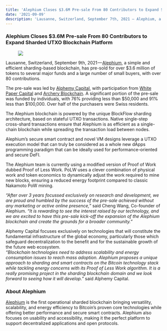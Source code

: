 ```yaml
---
title: 'Alephium Closes $3.6M Pre-sale From 80 Contributors to Expand Sharded UTXO Blockchain Platform'
date: '2021-09-09'
description: 'Lausanne, Switzerland, September 7th, 2021 — Alephium, a simple and efficient sharding-based blockchain, has pre-sold for over $3.6…'
---
```


### Alephium Closes \$3.6M Pre-sale From 80 Contributors to Expand Sharded UTXO Blockchain Platform

<figure id="f9f7" class="graf graf--figure graf-after--h3">
<img src="https://cdn-images-1.medium.com/max/800/1*srvvN_W7d1ZL6AS6WV6Qbw.jpeg" class="graf-image" data-image-id="1*srvvN_W7d1ZL6AS6WV6Qbw.jpeg" data-width="700" data-height="372" data-is-featured="true" />
</figure>

Lausanne, Switzerland, September 9th, 2021 — <a href="https://alephium.org/" class="markup--anchor markup--p-anchor" data-href="https://alephium.org/" rel="noopener" target="_blank">Alephium</a>, a simple and efficient sharding-based blockchain, has pre-sold for over \$3.6 million of tokens to several major funds and a large number of small buyers, with over 80 contributions.

The pre-sale was led by <a href="https://alphemy.capital/" class="markup--anchor markup--p-anchor" data-href="https://alphemy.capital/" rel="noopener" target="_blank">Alphemy Capital</a>, with participation from <a href="https://www.whitepapercapital.com/" class="markup--anchor markup--p-anchor" data-href="https://www.whitepapercapital.com/" rel="noopener" target="_blank">White Paper Capital</a> and <a href="https://archery.fund/" class="markup--anchor markup--p-anchor" data-href="https://archery.fund/" rel="noopener" target="_blank">Archery Blockchain</a>. A significant portion of the pre-sale was funded by individuals, with 76% providing less than \$50,000 and 91% less than \$100,000. Over half of the purchasers were Swiss residents.

The Alephium blockchain is powered by the unique BlockFlow sharding architecture, based on stateful UTXO transactions. Native single-step cross-shard transactions ensure that Alephium is as efficient as a single-chain blockchain while spreading the transaction load between nodes.

Alephium’s secure smart contract and novel VM designs leverage a UTXO execution model that can truly be considered as a whole new dApps programming paradigm that can be ideally used for performance-oriented and secure DeFI.

The Alephium team is currently using a modified version of Proof of Work dubbed Proof of Less Work. PoLW uses a clever combination of physical work and token economics to dynamically adjust the work required to mine new blocks, ensuring a reduced energy footprint compared to classic Nakamoto PoW mining.

_“After over 3 years focussed exclusively on research and development, we are proud and humbled by the success of the pre-sale achieved without any marketing or active online presence,”_ said Cheng Wang, Co-founder of Alephium. _“It is rewarding to see the interest raised by our technology, and we are excited to have this pre-sale kick-off the expansion of the Alephium blockchain and create the grounds for a broader community.”_

Alphemy Capital focuses exclusively on technologies that will constitute the fundamental infrastructure of the global economy, particularly those which safeguard decentralization to the benefit and for the sustainable growth of the future web ecosystem.   
_“Blockchain technologies need to address scalability and energy consumption issues to reach mass adoption. Alephium proposes a unique approach to sharding and smart contracts on the Bitcoin technology stack while tackling energy concerns with its Proof of Less Work algorithm. It is a really promising project in the sharding blockchain domain and we look forward to seeing how it will develop.”_ said Alphemy Capital.

### **About Alephium**

<a href="https://alephium.org/" class="markup--anchor markup--p-anchor" data-href="https://alephium.org/" rel="noopener" target="_blank">Alephium</a> is the first operational sharded blockchain bringing versatility, scalability, and energy efficiency to Bitcoin’s proven core technologies while offering better performance and secure smart contracts. Alephium also focuses on usability and accessibility, making it the perfect platform to support decentralized applications and open protocols.
